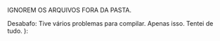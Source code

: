 IGNOREM OS ARQUIVOS FORA DA PASTA.

Desabafo: Tive vários problemas para compilar. Apenas isso. Tentei de tudo. ):
